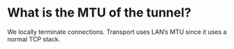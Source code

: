 # What is the MTU of the tunnel?

We locally terminate connections. Transport uses LAN’s MTU since it uses a normal TCP stack.
